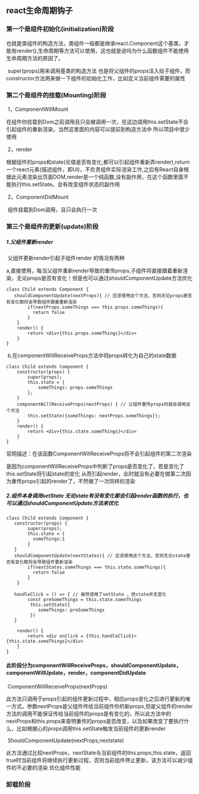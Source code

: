 ## react生命周期钩子

### 第一个是组件初始化(initialization)阶段

​	也就是类组件的构造方法，类组件一般都是继承react.Component这个基类，才能有render(),生命周期等方法可以使用，这也就是说吗为什么函数组件不能使用生命周期方法的原因了。

​	super(props)用来调用基类的构造方法 也是将父组件的props注入给子组件，而constructor方法用来做一下组件的初始化工作，比如定义当前组件需要的属性

### 第二个是组件的挂载(Mounting)阶段

​	1，ComponentWillMount	

​	在组件你挂载到Dom之前调用且只会被调用一次，在这边调用this.setState不会引起组件的重新渲染，当然这里面的内容可以提前到构造方法中 所以项目中很少使用

​	2，render

​	根据组件的props和state(论值是否有变化,都可以引起组件重新弄render),return一个react元素(描述组件，即UI)，不负责组件实际渲染工作,之后有React自身根据此元素渲染出页面DOM,render是一个纯函数,没有副作用，在这个函数里面不能执行this.setState。会有改变组件状态的副作用

​	2，ComponentDidMount

​	组件挂载到Dom调用，且只会执行一次

### 第三个是组件的更新(update)阶段

##### 	1.父组件重新render

​		父组件更新render引起子组件render 的情况有两种

​			a,直接使用，每当父组件重新render导致的重传props,子组件将直接跟着重新渲染，无论props是否有变化！但是也可以通过shouldComponentUpdate方法优化

```
class Child extends Component {
   shouldComponentUpdate(nextProps){ // 应该使用这个方法，否则无论props是否有变化都将会导致组件跟着重新渲染
        if(nextProps.someThings === this.props.someThings){
          return false
        }
    }
    render() {
        return <div>{this.props.someThings}</div>
    }
}
```

​			b,在componentWillReceiveProps方法中将props转化为自己的state数据

```
class Child extends Component {
    constructor(props) {
        super(props);
        this.state = {
            someThings: props.someThings
        };
    }
    componentWillReceiveProps(nextProps) { // 父组件重传props时就会调用这个方法
        this.setState({someThings: nextProps.someThings});
    }
    render() {
        return <div>{this.state.someThings}</div>
    }
}
```

官网描述：在该函数ComponentWillReceiveProps将不会引起组件的第二次渲染

​	是因为componentWillReceiveProps中判断了props是否变化了，若是变化了this.setState将引起state的变化  从而引起render，此时就没有必要在做第二次因为重传props引起的render了，不然做了一次同样的渲染

##### 	2.组件本身调用setState 无论state有没有变化都会引起render函数的执行，也可以通过shouldComponentUpdate方法来优化

```
class Child extends Component {
   constructor(props) {
        super(props);
        this.state = {
          someThings:1
        }
   }
   shouldComponentUpdate(nextStates){ // 应该使用这个方法，否则无论state是否有变化都将会导致组件重新渲染
        if(nextStates.someThings === this.state.someThings){
          return false
        }
    }

   handleClick = () => { // 虽然调用了setState ，但state并无变化
        const preSomeThings = this.state.someThings
         this.setState({
            someThings: preSomeThings
         })
   }

    render() {
        return <div onClick = {this.handleClick}>{this.state.someThings}</div>
    }
}
```

#### 此阶段分为componentWillReceiveProps，shouldComponentUpdate，componentWillUpdate，render，componentDidUpdate

​	ComponentWillReceiveProps(nextProps)

​	此方法只调用于props引起的组件更新过程中，相应props变化之后进行更新的唯一方式。参数nextProps是父组件传给当前组件你的新props,但是父组件的render方法的调用不能保证传给当前组件的props是有变化的。所以此方法中的nextProps和this.props来查明重传的props是否改变，以及如果改变了要执行什么，比如根据心的props调用this.setState触发当前组件的更新render

​	ShouldComponentUpdate(nextProps,nextstate)

​	此方法通过比较nextProps，nextState与当前组件的this.props,this.state，返回true时当前组件将继续执行更新过程，否则当前组件停止更新，该方法可以减少组件的不必要的渲染  优化组件性能

### 卸载阶段



